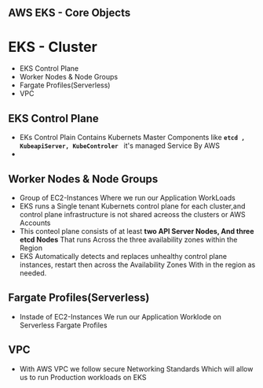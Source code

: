 ## AWS EKS - Core Objects

# EKS - Cluster
- EKS Control Plane
- Worker Nodes & Node Groups
- Fargate Profiles(Serverless)
- VPC

## EKS Control Plane
- EKs Control Plain Contains Kubernets Master Components like **`etcd , KubeapiServer, KubeControler `** it's managed  Service By AWS
-
## Worker Nodes & Node Groups
- Group of EC2-Instances Where we run our Application WorkLoads 
- EKS runs a Single tenant Kubernets control plane for each cluster,and control plane infrastructure is not shared acreoss the clusters or AWS Accounts
- This conteol plane consists of at least **two API Server Nodes, And three etcd Nodes** That runs Across the three availability zones within the Region
- EKS Automatically detects and replaces unhealthy control plane instances, restart then across the Availability Zones With in the region  as needed.
## Fargate Profiles(Serverless)
- Instade of EC2-Instances We run our Application Worklode on Serverless Fargate Profiles
## VPC 
- With AWS VPC we follow secure Networking Standards Which will allow us to run Production workloads on EKS


